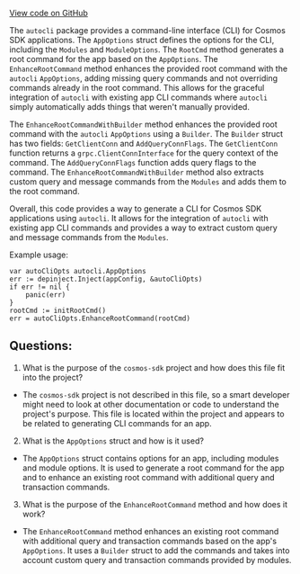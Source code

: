 [View code on GitHub](https://github.com/cosmos/cosmos-sdk.git/client/v2/autocli/app.go)

The `autocli` package provides a command-line interface (CLI) for Cosmos SDK applications. The `AppOptions` struct defines the options for the CLI, including the `Modules` and `ModuleOptions`. The `RootCmd` method generates a root command for the app based on the `AppOptions`. The `EnhanceRootCommand` method enhances the provided root command with the `autocli` `AppOptions`, adding missing query commands and not overriding commands already in the root command. This allows for the graceful integration of `autocli` with existing app CLI commands where `autocli` simply automatically adds things that weren't manually provided. 

The `EnhanceRootCommandWithBuilder` method enhances the provided root command with the `autocli` `AppOptions` using a `Builder`. The `Builder` struct has two fields: `GetClientConn` and `AddQueryConnFlags`. The `GetClientConn` function returns a `grpc.ClientConnInterface` for the query context of the command. The `AddQueryConnFlags` function adds query flags to the command. The `EnhanceRootCommandWithBuilder` method also extracts custom query and message commands from the `Modules` and adds them to the root command. 

Overall, this code provides a way to generate a CLI for Cosmos SDK applications using `autocli`. It allows for the integration of `autocli` with existing app CLI commands and provides a way to extract custom query and message commands from the `Modules`. 

Example usage:

```
var autoCliOpts autocli.AppOptions
err := depinject.Inject(appConfig, &autoCliOpts)
if err != nil {
    panic(err)
}
rootCmd := initRootCmd()
err = autoCliOpts.EnhanceRootCommand(rootCmd)
```
## Questions: 
 1. What is the purpose of the `cosmos-sdk` project and how does this file fit into the project?
- The `cosmos-sdk` project is not described in this file, so a smart developer might need to look at other documentation or code to understand the project's purpose. This file is located within the project and appears to be related to generating CLI commands for an app.

2. What is the `AppOptions` struct and how is it used?
- The `AppOptions` struct contains options for an app, including modules and module options. It is used to generate a root command for the app and to enhance an existing root command with additional query and transaction commands.

3. What is the purpose of the `EnhanceRootCommand` method and how does it work?
- The `EnhanceRootCommand` method enhances an existing root command with additional query and transaction commands based on the app's `AppOptions`. It uses a `Builder` struct to add the commands and takes into account custom query and transaction commands provided by modules.